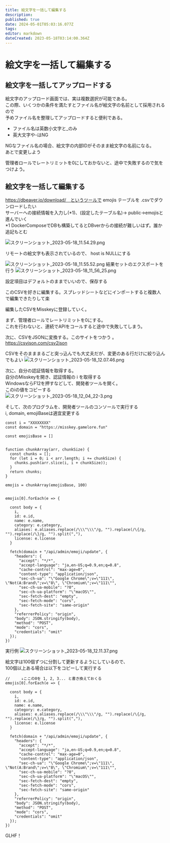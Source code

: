 ```yaml
---
title: 絵文字を一括して編集する
description: 
published: true
date: 2024-05-01T05:03:16.077Z
tags: 
editor: markdown
dateCreated: 2023-05-18T03:14:00.364Z
---
```


# 絵文字を一括して編集する

## 絵文字を一括してアップロードする

絵文字のアップロード画面では、実は複数選択が可能である。  
この際、いくつかの条件を満たすとファイル名が絵文字の名前として採用されるので  
予めファイル名を整理してアップロードすると便利である。

- ファイル名は英数小文字と_のみ
- 英大文字や-はNG

NGなファイル名の場合、絵文字の内部IDがそのまま絵文字の名前になる。  
あとで変更しよう

管理者ロールでレートリミットを0にしておかないと、途中で失敗するので気をつけよう。

## 絵文字を一括して編集する

https://dbeaver.io/download/　というツールで emojis テーブルを .csvでダウンロードしたい  
サーバーへの接続情報を入力し(*1)、(設定したテーブル名)→ public→emojisと進んでいく  
*1 DockerComposeでDBも構築してるとDBverからの接続が難しいはず。誰か追記もとむ

![スクリーンショット_2023-05-18_11.54.29.png](/riin/スクリーンショット_2023-05-18_11.54.29.png)

リモートの絵文字も表示されているので、 host is NULLにする

![スクリーンショット_2023-05-18_11.55.52.png](/riin/スクリーンショット_2023-05-18_11.55.52.png)
結果セットのエクスポートを行う
![スクリーンショット_2023-05-18_11_56_25.png](/riin/スクリーンショット_2023-05-18_11_56_25.png)

設定項目はデフォルトのままでいいので、保存する


このCSVを好きに編集する。スプレッドシートなどにインポートすると複数人で編集できたりして楽

編集したCSVをMisskeyに登録していく。

まず、管理者ロールでレートリミットを0にする。  
これを行わないと、連続でAPIをコールすると途中で失敗してしまう。

次に、CSVをJSONに変換する。このサイトをつかう  。
https://csvjson.com/csv2json

CSVをそのまままるごと突っ込んでも大丈夫だが、変更のある行だけに絞り込んでもよい
![スクリーンショット_2023-05-18_12.07.46.png](/riin/スクリーンショット_2023-05-18_12.07.46.png)


次に、自分の認証情報を取得する。  
自分のMisskeyを開き、認証情報の i を取得する  
WindowsならF12を押すなどして、開発者ツールを開く。  
このiの値をコピーする  
![スクリーンショット_2023-05-18_12_04_22-3.png](/riin/スクリーンショット_2023-05-18_12_04_22-3.png)


そして、次のプログラムを、開発者ツールのコンソールで実行する  
i, domain, emojiBaseは適宜変更する


```
const i = "XXXXXXXX"
const domain = "https://misskey.gamelore.fun"

const emojisBase = []


function chunkArray(arr, chunkSize) {
  const chunks = [];
  for (let i = 0; i < arr.length; i += chunkSize) {
    chunks.push(arr.slice(i, i + chunkSize));
  }
  return chunks;
}

emojis = chunkArray(emojisBase, 100)


emojis[0].forEach(e => {
   
  const body = {
    i,
    id: e.id,
    name: e.name,
    category: e.category,
    aliases: e.aliases.replace(/\\\"\\\"/g, "").replace(/\{/g, "").replace(/\}/g, "").split(","),
    license: e.license
  }
  
  fetch(domain + "/api/admin/emoji/update", {
    "headers": {
      "accept": "*/*",
      "accept-language": "ja,en-US;q=0.9,en;q=0.8",
      "cache-control": "max-age=0",
      "content-type": "application/json",
      "sec-ch-ua": "\"Google Chrome\";v=\"111\", \"Not(A:Brand\";v=\"8\", \"Chromium\";v=\"111\"",
      "sec-ch-ua-mobile": "?0",
      "sec-ch-ua-platform": "\"macOS\"",
      "sec-fetch-dest": "empty",
      "sec-fetch-mode": "cors",
      "sec-fetch-site": "same-origin"
    },
    "referrerPolicy": "origin",
    "body": JSON.stringify(body),
    "method": "POST",
    "mode": "cors",
    "credentials": "omit"
  });
})
```


実行例
![スクリーンショット_2023-05-18_12.11.37.png](/riin/スクリーンショット_2023-05-18_12.11.37.png)


絵文字は100個ずつに分割して更新するようにしているので、  
100個以上ある場合は以下をコピーして実行する
```
//     ↓ここの0を 1, 2, 3... と書き換えておくる
emojis[0].forEach(e => {
   
  const body = {
    i,
    id: e.id,
    name: e.name,
    category: e.category,
    aliases: e.aliases.replace(/\\\"\\\"/g, "").replace(/\{/g, "").replace(/\}/g, "").split(","),
    license: e.license
  }
  
  fetch(domain + "/api/admin/emoji/update", {
    "headers": {
      "accept": "*/*",
      "accept-language": "ja,en-US;q=0.9,en;q=0.8",
      "cache-control": "max-age=0",
      "content-type": "application/json",
      "sec-ch-ua": "\"Google Chrome\";v=\"111\", \"Not(A:Brand\";v=\"8\", \"Chromium\";v=\"111\"",
      "sec-ch-ua-mobile": "?0",
      "sec-ch-ua-platform": "\"macOS\"",
      "sec-fetch-dest": "empty",
      "sec-fetch-mode": "cors",
      "sec-fetch-site": "same-origin"
    },
    "referrerPolicy": "origin",
    "body": JSON.stringify(body),
    "method": "POST",
    "mode": "cors",
    "credentials": "omit"
  });
})
```

GLHF！
